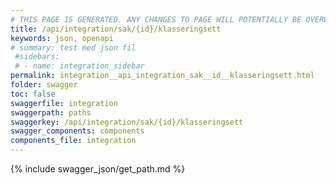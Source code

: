 ```yaml
---
# THIS PAGE IS GENERATED. ANY CHANGES TO PAGE WILL POTENTIALLY BE OVERWRITTEN.
title: /api/integration/sak/{id}/klasseringsett
keywords: json, openapi
# summary: test med json fil
 #sidebars: 
 # - name: integration_sidebar
permalink: integration__api_integration_sak__id__klasseringsett.html
folder: swagger
toc: false
swaggerfile: integration
swaggerpath: paths
swaggerkey: /api/integration/sak/{id}/klasseringsett
swagger_components: components
components_file: integration
---
```

{% include swagger_json/get_path.md %}
